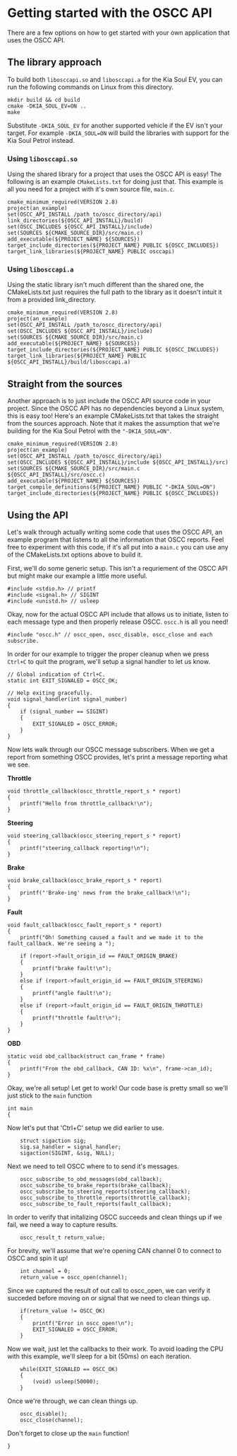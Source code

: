 
# Getting started with the OSCC API

There are a few options on how to get started with your own application that
uses the OSCC API.

## The library approach

To build both `libosccapi.so` and `libosccapi.a` for the Kia Soul EV,
you can run the following commands on Linux from this directory.
```
mkdir build && cd build
cmake -DKIA_SOUL_EV=ON ..
make
```
Substitute `-DKIA_SOUL_EV` for another supported vehicle if the EV isn't your
target. For example `-DKIA_SOUL=ON` will build the libraries with support
for the Kia Soul Petrol instead.

### Using `libosccapi.so`
Using the shared library for a project that uses the OSCC API is easy!
The following is an example `CMakeLists.txt` for doing just that. This example
is all you need for a project with it's own source file, `main.c`.
```
cmake_minimum_required(VERSION 2.8)
project(an_example)
set(OSCC_API_INSTALL /path_to/oscc_directory/api)
link_directories(${OSCC_API_INSTALL}/build)
set(OSCC_INCLUDES ${OSCC_API_INSTALL}/include)
set(SOURCES ${CMAKE_SOURCE_DIR}/src/main.c)
add_executable(${PROJECT_NAME} ${SOURCES})
target_include_directories(${PROJECT_NAME} PUBLIC ${OSCC_INCLUDES})
target_link_libraries(${PROJECT_NAME} PUBLIC osccapi)
```

### Using `libosccapi.a`
Using the static library isn't much different than the shared one,
the CMakeLists.txt just requires the full path to the library as it doesn't
intuit it from a provided link_directory.
```
cmake_minimum_required(VERSION 2.8)
project(an_example)
set(OSCC_API_INSTALL /path_to/oscc_directory/api)
set(OSCC_INCLUDES ${OSCC_API_INSTALL}/include)
set(SOURCES ${CMAKE_SOURCE_DIR}/src/main.c)
add_executable(${PROJECT_NAME} ${SOURCES})
target_include_directories(${PROJECT_NAME} PUBLIC ${OSCC_INCLUDES})
target_link_libraries(${PROJECT_NAME} PUBLIC ${OSCC_API_INSTALL}/build/libosccapi.a)
```

## Straight from the sources
Another approach is to just include the OSCC API source code in your project.
Since the OSCC API has no dependencies beyond a Linux system, this is easy too!
Here's an example CMakeLists.txt that takes the straight from the sources
approach. Note that it makes the assumption that we're building for the Kia
Soul Petrol with the `"-DKIA_SOUL=ON"`.

```
cmake_minimum_required(VERSION 2.8)
project(an_example)
set(OSCC_API_INSTALL /path_to/oscc_directory/api)
set(OSCC_INCLUDES ${OSCC_API_INSTALL}/include ${OSCC_API_INSTALL}/src)
set(SOURCES ${CMAKE_SOURCE_DIR}/src/main.c ${OSCC_API_INSTALL}/src/oscc.c)
add_executable(${PROJECT_NAME} ${SOURCES})
target_compile_definitions(${PROJECT_NAME} PUBLIC "-DKIA_SOUL=ON")
target_include_directories(${PROJECT_NAME} PUBLIC ${OSCC_INCLUDES})
```

## Using the API

Let's walk through actually writing some code that uses the OSCC API, an example
program that listens to all the information that OSCC reports. Feel free to
experiment with this code, if it's all put into a `main.c` you can use
any of the CMakeLists.txt options above to build it.

First, we'll do some generic setup. This isn't a requriement of the OSCC API
but might make our example a little more useful.

```
#include <stdio.h> // printf
#include <signal.h> // SIGINT
#include <unistd.h> // usleep
```
Okay, now for the actual OSCC API include that allows us to initiate,
listen to each message type and then properly release OSCC. `oscc.h` is
all you need!

```
#include "oscc.h" // oscc_open, oscc_disable, oscc_close and each subscribe.
```
In order for our example to trigger the proper cleanup when we press `Ctrl+C`
to quit the program, we'll setup a signal handler to let us know.

```
// Global indication of Ctrl+C.
static int EXIT_SIGNALED = OSCC_OK;

// Help exiting gracefully.
void signal_handler(int signal_number)
{
    if (signal_number == SIGINT)
    {
        EXIT_SIGNALED = OSCC_ERROR;
    }
}
```

Now lets walk through our OSCC message subscribers. When we get a report from
something OSCC provides, let's print a message reporting what we see.

__Throttle__
```
void throttle_callback(oscc_throttle_report_s * report)
{
    printf("Hello from throttle_callback!\n");
}
```
__Steering__
```
void steering_callback(oscc_steering_report_s * report)
{
    printf("steering_callback reporting!\n");
}
```
__Brake__
```
void brake_callback(oscc_brake_report_s * report)
{
    printf("'Brake-ing' news from the brake_callback!\n");
}
```
__Fault__
```
void fault_callback(oscc_fault_report_s * report)
{
    printf("Oh! Something caused a fault and we made it to the fault_callback. We're seeing a ");

    if (report->fault_origin_id == FAULT_ORIGIN_BRAKE)
    {
        printf("brake fault!\n");
    }
    else if (report->fault_origin_id == FAULT_ORIGIN_STEERING)
    {
        printf("angle fault!\n");
    }
    else if (report->fault_origin_id == FAULT_ORIGIN_THROTTLE)
    {
        printf("throttle fault!\n");
    }
}
```
__OBD__
```
static void obd_callback(struct can_frame * frame)
{
    printf("From the obd_callback, CAN ID: %x\n", frame->can_id);
}
```
Okay, we're all setup! Let get to work! Our code base is pretty small so
we'll just stick to the `main` function
```
int main
{
```
Now let's put that 'Ctrl+C' setup we did earlier to use.
```
    struct sigaction sig;
    sig.sa_handler = signal_handler;
    sigaction(SIGINT, &sig, NULL);
```
Next we need to tell OSCC where to to send it's messages.
```
    oscc_subscribe_to_obd_messages(obd_callback);
    oscc_subscribe_to_brake_reports(brake_callback);
    oscc_subscribe_to_steering_reports(steering_callback);
    oscc_subscribe_to_throttle_reports(throttle_callback);
    oscc_subscribe_to_fault_reports(fault_callback);
```
In order to verify that initalizing OSCC succeeds and clean things up
if we fail, we need a way to capture results.
```
    oscc_result_t return_value;
```
For brevity, we'll assume that we're opening CAN channel 0 to connect to OSCC
and spin it up!
```
    int channel = 0;
    return_value = oscc_open(channel);
```
Since we captured the result of out call to oscc_open, we can verify it
succeded before moving on or signal that we need to clean things up.
```
    if(return_value != OSCC_OK)
    {
        printf("Error in oscc_open!\n");
        EXIT_SIGNALED = OSCC_ERROR;
    }
```

Now we wait, just let the callbacks to their work. To avoid loading the
CPU with this example, we'll sleep for a bit (50ms) on each iteration.
```
    while(EXIT_SIGNALED == OSCC_OK)
    {
        (void) usleep(50000);
    }
```

Once we're through, we can clean things up.
```
    oscc_disable();
    oscc_close(channel);
```

Don't forget to close up the `main` function!
```
}
```